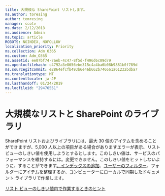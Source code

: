 ```yaml
---
title: 大規模な SharePoint リストします。
ms.author: toresing
author: tomresing
manager: scotv
ms.date: 2/12/2018
ms.audience: Admin
ms.topic: article
ROBOTS: NOINDEX, NOFOLLOW
localization_priority: Priority
ms.collection: Adm_O365
ms.custom: Adm_O365
ms.assetid: ee07bf74-7aeb-4c47-8f5d-f496d6c09d79
ms.openlocfilehash: c4792a3e8656ebe315c4a4ba6b08b9881b0f789d
ms.sourcegitcommit: e2864efcfb493b6e46b662b746661a61232bdba7
ms.translationtype: MT
ms.contentlocale: ja-JP
ms.lasthandoff: 01/24/2019
ms.locfileid: "29476551"
---
```

# <a name="work-with-large-lists-and-libraries-in-sharepoint"></a>大規模なリストと SharePoint のライブラリ

SharePoint リストおよびライブラリには、最大 30 個のアイテムを含めることができますが、5,000 人以上の項目がある場合がありますエラーが表示、リスト ビューのしきい値を使用しようとするとします。このしきい値は、サービスのパフォーマンスを維持するには。変更できません。このしきい値をヒットしないように、することができます[、インデックスの追加](https://go.microsoft.com/fwlink/?linkid=867784)、[ユーザーのフィルター](https://go.microsoft.com/fwlink/?linkid=867786)、フォルダーにアイテムを整理するか、コンピューターにローカルで同期したドキュメント ライブラリで作業します。 
  
[リスト ビューのしきい値内で作業するときのヒント](https://go.microsoft.com/fwlink/?linkid=867787)
  

